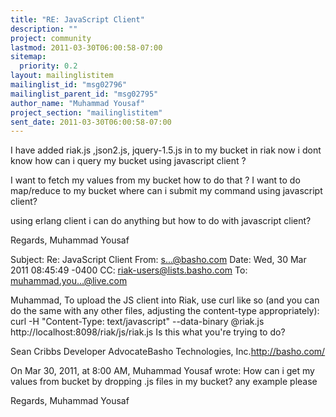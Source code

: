 ```yaml
---
title: "RE: JavaScript Client"
description: ""
project: community
lastmod: 2011-03-30T06:00:58-07:00
sitemap:
  priority: 0.2
layout: mailinglistitem
mailinglist_id: "msg02796"
mailinglist_parent_id: "msg02795"
author_name: "Muhammad Yousaf"
project_section: "mailinglistitem"
sent_date: 2011-03-30T06:00:58-07:00
---
```


I have added riak.js ,json2.js, jquery-1.5.js in to my bucket in riak now i 
dont know how can i query my bucket using javascript client ?

I want to fetch my values from my bucket how to do that ?
I want to do map/reduce to my bucket where can i submit my command using 
javascript client?

using erlang client i can do anything but how to do with javascript client?


Regards,
Muhammad Yousaf

Subject: Re: JavaScript Client
From: s...@basho.com
Date: Wed, 30 Mar 2011 08:45:49 -0400
CC: riak-users@lists.basho.com
To: muhammad.you...@live.com

Muhammad,
To upload the JS client into Riak, use curl like so (and you can do the same 
with any other files, adjusting the content-type appropriately):
curl -H "Content-Type: text/javascript" --data-binary @riak.js 
http://localhost:8098/riak/js/riak.js
Is this what you're trying to do?

Sean Cribbs Developer AdvocateBasho Technologies, 
Inc.http://basho.com/


On Mar 30, 2011, at 8:00 AM, Muhammad Yousaf wrote:
How can i get my values from bucket by dropping .js files in my bucket? any 
example please 

Regards,
Muhammad Yousaf

 

